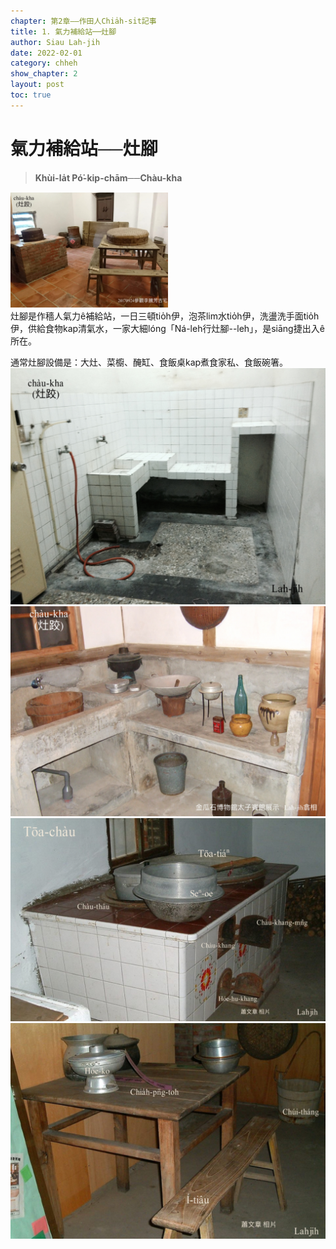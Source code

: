 ```yaml
---
chapter: 第2章——作田人Chia̍h-si̍t記事
title: 1. 氣力補給站──灶腳
author: Siau Lah-jih
date: 2022-02-01
category: chheh
show_chapter: 2
layout: post
toc: true
---
```


# 氣力補給站──灶腳
> **Khùi-la̍t Pó͘-kip-chām──Chàu-kha**

<a href="../too5/09/9-0-1.灶跤.jpg" target="_blank"><img src="../too5/09/9-0-1.灶跤.jpg" width="50%" /></a><br>
灶腳是作穡人氣力ê補給站，一日三頓tio̍h伊，泡茶lim水tio̍h伊，洗盪洗手面tio̍h伊，供給食物kap清氣水，一家大細lóng「Ná-leh行灶腳--leh」，是siāng捷出入ê所在。

通常灶腳設備是：大灶、菜櫥、醃缸、食飯桌kap煮食家私、食飯碗箸。
![](../too5/09/9-0-2.灶跤料理檯.jpg)
![](../too5/09/9-0-3.灶跤料理台.jpg)
![](../too5/09/9-0-4.灶.jpg)
![](../too5/09/9-0-5.食飯桌.jpg)
